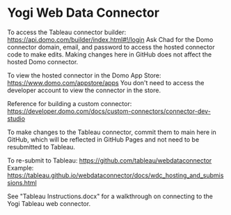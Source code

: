 # Yogi Web Data Connector

To access the Tableau connector builder: https://api.domo.com/builder/index.html#!/login
Ask Chad for the Domo connector domain, email, and password to access the hosted connector code to make edits. Making changes here in GitHub does not affect the hosted Domo connector.

To view the hosted connector in the Domo App Store: https://www.domo.com/appstore/apps
You don't need to access the developer account to view the connector in the store.

Reference for building a custom connector: https://developer.domo.com/docs/custom-connectors/connector-dev-studio


To make changes to the Tableau connector, commit them to main here in GitHub, which will be reflected in GitHub Pages and not need to be resubmitted to Tableau.

To re-submit to Tableau: https://github.com/tableau/webdataconnector
Example: https://tableau.github.io/webdataconnector/docs/wdc_hosting_and_submissions.html

See "Tableau Instructions.docx" for a walkthrough on connecting to the Yogi Tableau web connector.